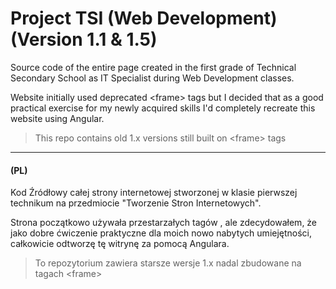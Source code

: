 # Project TSI (Web Development) (Version 1.1 & 1.5)

Source code of the entire page created in the first grade of Technical Secondary School as IT Specialist during Web Development classes.

Website initially used deprecated \<frame> tags but I decided that as a good practical exercise for my newly acquired skills I'd completely recreate this website using Angular.

> This repo contains old 1.x versions still built on \<frame> tags
___


#### (PL)
Kod Źródłowy całej strony internetowej stworzonej w klasie pierwszej technikum na przedmiocie "Tworzenie Stron Internetowych".

Strona początkowo używała przestarzałych tagów <frame>, ale zdecydowałem, że jako dobre ćwiczenie praktyczne dla moich nowo nabytych umiejętności, całkowicie odtworzę tę witrynę za pomocą Angulara.

> To repozytorium zawiera starsze wersje 1.x nadal zbudowane na tagach \<frame>